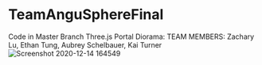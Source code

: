 # TeamAnguSphereFinal
Code in Master Branch 
Three.js Portal Diorama:
TEAM MEMBERS: Zachary Lu, Ethan Tung, Aubrey Schelbauer, Kai Turner
![Screenshot 2020-12-14 164549](https://user-images.githubusercontent.com/74935444/102155698-ecf89b00-3e30-11eb-9d69-ca2b6395cd10.jpg)
